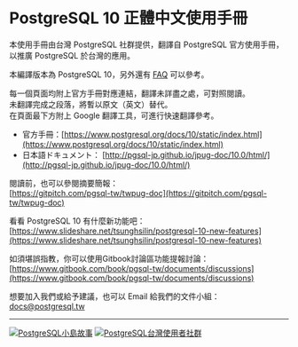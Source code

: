 # PostgreSQL 10 正體中文使用手冊

本使用手冊由台灣 PostgreSQL 社群提供，翻譯自 PostgreSQL 官方使用手冊，以推廣 PostgreSQL 於台灣的應用。

本編譯版本為 PostgreSQL 10，另外還有 [FAQ](https://faq.postgresql.tw) 可以參考。

每一個頁面均附上官方手冊對應連結，翻譯未詳盡之處，可對照閱讀。  
未翻譯完成之段落，將暫以原文（英文）替代。  
在頁面最下方附上 Google 翻譯工具，可進行快速翻譯參考。

* 官方手冊：[https://www.postgresql.org/docs/10/static/index.html](https://www.postgresql.org/docs/10/static/index.html)
* 日本語ドキュメント： [http://pgsql-jp.github.io/jpug-doc/10.0/html/](http://pgsql-jp.github.io/jpug-doc/10.0/html/)

閱讀前，也可以參閱摘要簡報：  
[https://gitpitch.com/pgsql-tw/twpug-doc](https://gitpitch.com/pgsql-tw/twpug-doc)

看看 PostgreSQL 10 有什麼新功能吧：  
[https://www.slideshare.net/tsunghsilin/postgresql-10-new-features](https://www.slideshare.net/tsunghsilin/postgresql-10-new-features)

如須堪誤指教，你可以使用Gitbook討論區功能提報討論：  
[https://www.gitbook.com/book/pgsql-tw/documents/discussions](https://www.gitbook.com/book/pgsql-tw/documents/discussions)

想要加入我們或給予建議，也可以 Email 給我們的文件小組：[docs@postgresql.tw](mailto:docs@postgresql.tw)

---

[![PostgreSQL小島故事](https://pgsql-tw.github.io/island/assets/pgsql-tw-island.svg)](http://postgresql.tw/island) [![PostgreSQL台灣使用者社群](https://pgsql-tw.github.io/island/assets/pgsql-tw.svg)](http://postgresql.tw)

